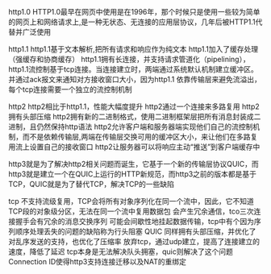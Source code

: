 http1.0
HTTP1.0最早在网页中使用是在1996年，那个时候只是使用一些较为简单的网页上和网络请求上,是一种无状态、无连接的应用层协议，几年后被HTTP1.1代替并广泛使用

http1.1
http1.1基于文本解析,把所有请求和响应作为纯文本
http1.1加入了缓存处理（强缓存和协商缓存）
http1.1拥有长连接，并支持请求管道化（pipelining），
http1.1流控制基于tcp连接。当连接建立时，两端通过系统默认机制建立缓冲区。并通过ack报文来通知对方接收窗口大小，因为http1.1 依靠传输层来避免流溢出，每个tcp连接需要一个独立的流控制机制

http2
http2相比于http1.1，性能大幅度提升
http2通过一个连接来多路复用
http2拥有头部压缩
http2拥有新的二进制格式，使用二进制框架层把所有消息封装成二进制，且仍然保持http语法
http2允许客户端和服务器端实现他们自己的流控制机制，而不是依赖传输层,两端在传输层交换可用的缓冲区大小，来让他们在多路复用流上设置自己的接收窗口
http2让服务器可以将响应主动“推送”到客户端缓存中

http3就是为了解决http2相关问题而诞生，它基于一个新的传输层协议QUIC，而http3就是建立一个在QUIC上运行的HTTP新规范，而http3之前的版本都是基于TCP，QUIC就是为了替代TCP，解决TCP的一些缺陷

tcp
不支持流级复用，TCP会将所有对象序列化在同一个流中，因此，它不知道TCP段的对象级分区，无法在同一个流中复用数据包
会产生冗余通信，tco三次连接握手会有冗余的消息交换序列
可能会间歇性地挂起数据传输，tcp中有个因为序列顺序处理丢失的问题的缺陷称为行头阻塞
QUIC
同样拥有头部压缩，并优化了对乱序发送的支持，也优化了压缩率
放弃tcp，通过udp建立，提高了连接建立的速度，降低了延迟
tcp本身是无法解决队头拥塞，quic则解决了这个问题
Connection ID使得http3支持连接迁移以及NAT的重绑定
